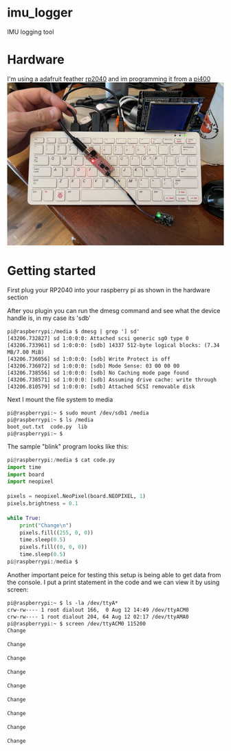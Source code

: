 # imu_logger
IMU logging tool

# Hardware
I'm using a adafruit feather [rp2040](https://www.adafruit.com/product/4884) and im programming it from a [pi400](https://www.adafruit.com/product/4795)
![hardware setup](images/hardware_setup.jpg)

# Getting started
First plug your RP2040 into your raspberry pi as shown in the hardware section

After you plugin you can run the dmesg command and see what the device handle is, in my case its 'sdb'
```shell
pi@raspberrypi:/media $ dmesg | grep '] sd'
[43206.732827] sd 1:0:0:0: Attached scsi generic sg0 type 0
[43206.733961] sd 1:0:0:0: [sdb] 14337 512-byte logical blocks: (7.34 MB/7.00 MiB)
[43206.736056] sd 1:0:0:0: [sdb] Write Protect is off
[43206.736072] sd 1:0:0:0: [sdb] Mode Sense: 03 00 00 00
[43206.738556] sd 1:0:0:0: [sdb] No Caching mode page found
[43206.738571] sd 1:0:0:0: [sdb] Assuming drive cache: write through
[43206.810579] sd 1:0:0:0: [sdb] Attached SCSI removable disk
```

Next I mount the file system to media
```shell
pi@raspberrypi:~ $ sudo mount /dev/sdb1 /media
pi@raspberrypi:~ $ ls /media
boot_out.txt  code.py  lib
pi@raspberrypi:~ $
```

The sample "blink" program looks like this:
```python
pi@raspberrypi:/media $ cat code.py
import time
import board
import neopixel

pixels = neopixel.NeoPixel(board.NEOPIXEL, 1)
pixels.brightness = 0.1

while True:
    print("Change\n")
    pixels.fill((255, 0, 0))
    time.sleep(0.5)
    pixels.fill((0, 0, 0))
    time.sleep(0.5)
pi@raspberrypi:/media $
```

Another important peice for testing this setup is being able to get data from the console.  I put a print statement in the code and we can view it by using screen:
```
pi@raspberrypi:~ $ ls -la /dev/ttyA*
crw-rw---- 1 root dialout 166,  0 Aug 12 14:49 /dev/ttyACM0
crw-rw---- 1 root dialout 204, 64 Aug 12 02:17 /dev/ttyAMA0
pi@raspberrypi:~ $ screen /dev/ttyACM0 115200
Change

Change

Change

Change

Change

Change

Change

Change

Change
```